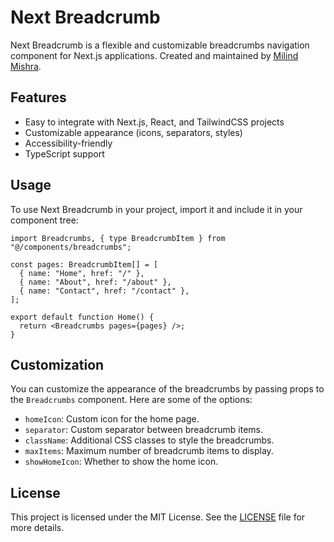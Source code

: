 # Next Breadcrumb

Next Breadcrumb is a flexible and customizable breadcrumbs navigation component for Next.js applications. Created and maintained by [Milind Mishra](https://milindmishra.com).

## Features

- Easy to integrate with Next.js, React, and TailwindCSS projects
- Customizable appearance (icons, separators, styles)
- Accessibility-friendly
- TypeScript support

## Usage

To use Next Breadcrumb in your project, import it and include it in your component tree:

```tsx
import Breadcrumbs, { type BreadcrumbItem } from "@/components/breadcrumbs";

const pages: BreadcrumbItem[] = [
  { name: "Home", href: "/" },
  { name: "About", href: "/about" },
  { name: "Contact", href: "/contact" },
];

export default function Home() {
  return <Breadcrumbs pages={pages} />;
}
```

## Customization

You can customize the appearance of the breadcrumbs by passing props to the `Breadcrumbs` component. Here are some of the options:

- `homeIcon`: Custom icon for the home page.
- `separator`: Custom separator between breadcrumb items.
- `className`: Additional CSS classes to style the breadcrumbs.
- `maxItems`: Maximum number of breadcrumb items to display.
- `showHomeIcon`: Whether to show the home icon.

## License

This project is licensed under the MIT License. See the [LICENSE](LICENSE) file for more details.
